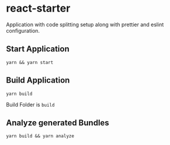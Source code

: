 # react-starter

Application with code splitting setup along with prettier and eslint configuration.

## Start Application

```
yarn && yarn start
```

## Build Application

```
yarn build
```

Build Folder is `build`

## Analyze generated Bundles

```
yarn build && yarn analyze
```
